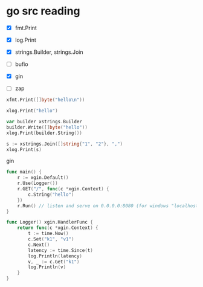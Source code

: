 # go src reading

- [x] fmt.Print
- [x] log.Print
- [x] strings.Builder, strings.Join
- [ ] bufio

- [x] gin
- [ ] zap


```go
xfmt.Print([]byte("hello\n"))

xlog.Print("hello")

var builder xstrings.Builder
builder.Write([]byte("hello"))
xlog.Print(builder.String())

s := xstrings.Join([]string{"1", "2"}, ",")
xlog.Print(s)
```

gin
```go
func main() {
	r := xgin.Default()
	r.Use(Logger())
	r.GET("/", func(c *xgin.Context) {
		c.String("hello")
	})
	r.Run() // listen and serve on 0.0.0.0:8080 (for windows "localhost:8080")
}

func Logger() xgin.HandlerFunc {
	return func(c *xgin.Context) {
		t := time.Now()
		c.Set("k1", "v1")
		c.Next()
		latency := time.Since(t)
		log.Println(latency)
		v, _ := c.Get("k1")
		log.Println(v)
	}
}
```

